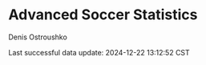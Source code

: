 # Advanced Soccer Statistics
Denis Ostroushko

<!-- gfm -->

Last successful data update: 2024-12-22 13:12:52 CST
